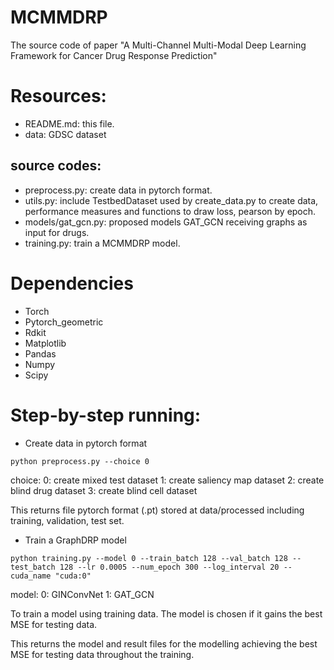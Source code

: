 # MCMMDRP
The source code of paper "A Multi-Channel  Multi-Modal Deep Learning Framework for Cancer Drug Response Prediction"
# Resources:
* README.md: this file.
* data: GDSC dataset
## source codes:
* preprocess.py: create data in pytorch format.
* utils.py: include TestbedDataset used by create_data.py to create data, performance measures and functions to draw loss, pearson by epoch.
* models/gat_gcn.py: proposed models GAT_GCN receiving graphs as input for drugs.
* training.py: train a MCMMDRP model.

# Dependencies
* Torch
* Pytorch_geometric
* Rdkit
* Matplotlib
* Pandas
* Numpy
* Scipy
# Step-by-step running:
* Create data in pytorch format
```
python preprocess.py --choice 0 
```
choice:    0: create mixed test dataset     1: create saliency map dataset     2: create blind drug dataset      3: create blind cell dataset  
  
This returns file pytorch format (.pt) stored at data/processed including training, validation, test set.
* Train a GraphDRP model
```
python training.py --model 0 --train_batch 128 --val_batch 128 --test_batch 128 --lr 0.0005 --num_epoch 300 --log_interval 20 --cuda_name "cuda:0"
```
model:       0: GINConvNet       1: GAT_GCN  
  
To train a model using training data. The model is chosen if it gains the best MSE for testing data.  

This returns the model and result files for the modelling achieving the best MSE for testing data throughout the training.
